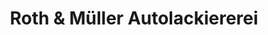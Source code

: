 ---
title: "Roth & Müller Autolackiererei"
url: /altmittweida/roth-und-mueller-autolackiererei/
shop: Autowerkstatt
---